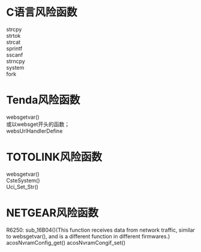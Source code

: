 # C语言风险函数
strcpy  
strtok  
strcat  
sprintf  
sscanf  
strncpy  
system  
fork  

# Tenda风险函数
websgetvar()  
或以websget开头的函数；  
websUrlHandlerDefine

# TOTOLINK风险函数
websgetvar()  
CsteSystem()  
Uci_Set_Str()

# NETGEAR风险函数
R6250:
sub_16B04()(This function receives data from network traffic, similar to websgetvar(), and is a different function in different firmwares.)
acosNvramConfig_get()
acosNvramCongif_set()
